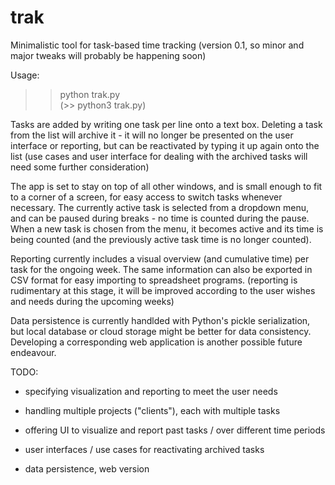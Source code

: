 # trak

Minimalistic tool for task-based time tracking (version 0.1, so minor and major tweaks will probably be happening soon)

Usage: 
>> python trak.py  
(>> python3 trak.py) 

Tasks are added by writing one task per line onto a text box. Deleting a task from the list will archive it - it will no longer be presented on the user interface or reporting, but can be reactivated by typing it up again onto the list (use cases and user interface for dealing with the archived tasks will need some further consideration) 

The app is set to stay on top of all other windows, and is small enough to fit to a corner of a screen, for easy access to switch tasks whenever necessary. The currently active task is selected from a dropdown menu, and can be paused during breaks - no time is counted during the pause. When a new task is chosen from the menu, it becomes active and its time is being counted (and the previously active task time is no longer counted). 

Reporting currently includes a visual overview (and cumulative time) per task for the ongoing week. The same information can also be exported in CSV format for easy importing to spreadsheet programs. (reporting is rudimentary at this stage, it will be improved according to the user wishes and needs during the upcoming weeks) 

Data persistence is currently handlded with Python's pickle serialization, but local database or cloud storage might be better for data consistency. Developing a corresponding web application is another possible future endeavour. 


TODO: 
* specifying visualization and reporting to meet the user needs

* handling multiple projects ("clients"), each with multiple tasks

* offering UI to visualize and report past tasks / over different time periods 

* user interfaces / use cases for reactivating archived tasks

* data persistence, web version 
